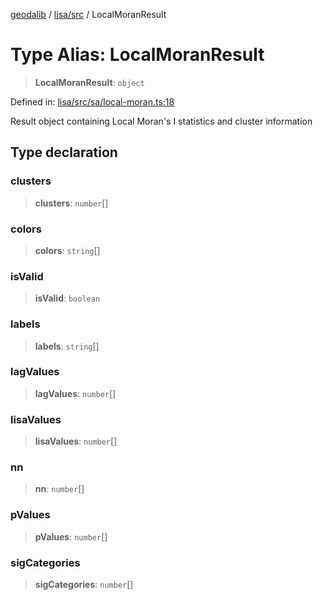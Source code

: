 [geodalib](../../../modules.md) / [lisa/src](../index.md) / LocalMoranResult

# Type Alias: LocalMoranResult

> **LocalMoranResult**: `object`

Defined in: [lisa/src/sa/local-moran.ts:18](https://github.com/GeoDaCenter/geoda-lib/blob/3f9453a08cf3d7f96b1a0d65d18359804129d8d2/js/packages/lisa/src/sa/local-moran.ts#L18)

Result object containing Local Moran's I statistics and cluster information

## Type declaration

### clusters

> **clusters**: `number`[]

### colors

> **colors**: `string`[]

### isValid

> **isValid**: `boolean`

### labels

> **labels**: `string`[]

### lagValues

> **lagValues**: `number`[]

### lisaValues

> **lisaValues**: `number`[]

### nn

> **nn**: `number`[]

### pValues

> **pValues**: `number`[]

### sigCategories

> **sigCategories**: `number`[]
